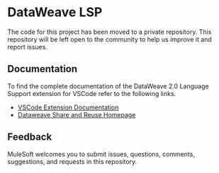 # DataWeave LSP

The code for this project has been moved to a private repository. This repository will be left open to the community to 
help us improve it and report issues.

## Documentation

To find the complete documentation of the DataWeave 2.0 Language Support extension for VSCode refer to the following links.

* [VSCode Extension Documentation](https://docs.mulesoft.com/dataweave/latest/dataweave-extension-plugin)
* [Dataweave Share and Reuse Homepage](https://docs.mulesoft.com/dataweave/latest/dataweave-share-reuse)

## Feedback

MuleSoft welcomes you to submit issues, questions, comments, suggestions, and requests in this repository.